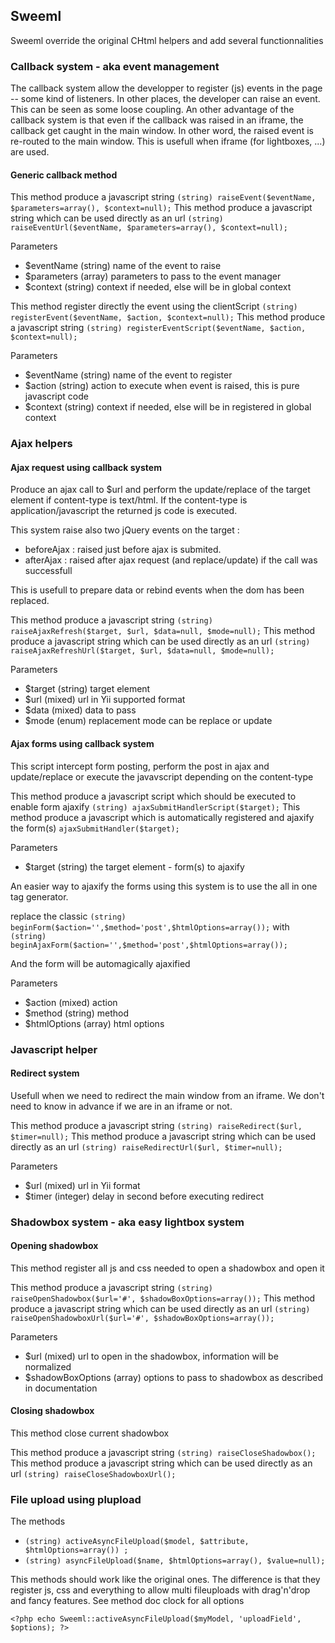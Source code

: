 ## Sweeml

Sweeml override the original CHtml helpers and add several functionnalities

### Callback system - aka event management

The callback system allow the developper to register (js) events in the page -- some kind of listeners.
In other places, the developer can raise an event.
This can be seen as some loose coupling. An other advantage of the callback system is
that even if the callback was raised in an iframe, the callback get caught in the main window.
In other word, the raised event is re-routed to the main window. This is usefull when 
iframe (for lightboxes, ...) are used.

#### Generic callback method

This method produce a javascript string
````(string) raiseEvent($eventName, $parameters=array(), $context=null);````
This method produce a javascript string which can be used directly as an url
````(string) raiseEventUrl($eventName, $parameters=array(), $context=null);````

Parameters

* $eventName (string) name of the event to raise
* $parameters (array) parameters to pass to the event manager
* $context (string) context if needed, else will be in global context

This method register directly the event using the clientScript
````(string) registerEvent($eventName, $action, $context=null);````
This method produce a javascript string
````(string) registerEventScript($eventName, $action, $context=null);````

Parameters

* $eventName (string) name of the event to register
* $action (string) action to execute when event is raised, this is pure javascript code
* $context (string) context if needed, else will be in registered in global context

### Ajax helpers 

#### Ajax request using callback system

Produce an ajax call to $url and perform the update/replace
of the target element if content-type is text/html. If the content-type is application/javascript
the returned js code is executed.

This system raise also two jQuery events on the target : 

* beforeAjax : raised just before ajax is submited.
* afterAjax : raised after ajax request (and replace/update) if the call was successfull

This is usefull to prepare data or rebind events when the dom has been replaced.

This method produce a javascript string
````(string) raiseAjaxRefresh($target, $url, $data=null, $mode=null);````
This method produce a javascript string which can be used directly as an url
````(string) raiseAjaxRefreshUrl($target, $url, $data=null, $mode=null);````

Parameters

* $target (string) target element
* $url (mixed) url in Yii supported format
* $data (mixed) data to pass
* $mode (enum) replacement mode can be replace or update

#### Ajax forms using callback system

This script intercept form posting, perform the post in ajax and update/replace or execute
the javavscript depending on the content-type

This method produce a javascript script which should be executed to enable form ajaxify
````(string) ajaxSubmitHandlerScript($target);````
This method produce a javascript which is automatically registered and ajaxify the form(s)
````ajaxSubmitHandler($target);````

Parameters

* $target (string) the target element - form(s) to ajaxify

An easier way to ajaxify the forms using this system is to use the all
in one tag generator.

replace the classic 
````(string) beginForm($action='',$method='post',$htmlOptions=array());````
with
````(string) beginAjaxForm($action='',$method='post',$htmlOptions=array());````

And the form will be automagically ajaxified

Parameters

* $action (mixed) action
* $method (string) method
* $htmlOptions (array) html options

### Javascript helper

#### Redirect system

Usefull when we need to redirect the main window from an iframe. We don't need
to know in advance if we are in an iframe or not.

This method produce a javascript string
````(string) raiseRedirect($url, $timer=null);````
This method produce a javascript string which can be used directly as an url
````(string) raiseRedirectUrl($url, $timer=null);````

Parameters

* $url (mixed) url in Yii format
* $timer (integer) delay in second before executing redirect

### Shadowbox system - aka easy lightbox system

#### Opening shadowbox

This method register all js and css needed to open a shadowbox and open it

This method produce a javascript string
````(string) raiseOpenShadowbox($url='#', $shadowBoxOptions=array());````
This method produce a javascript string which can be used directly as an url
````(string) raiseOpenShadowboxUrl($url='#', $shadowBoxOptions=array());````

Parameters

* $url (mixed) url to open in the shadowbox, information will be normalized
* $shadowBoxOptions (array) options to pass to shadowbox as described in documentation

#### Closing shadowbox

This method close current shadowbox

This method produce a javascript string
````(string) raiseCloseShadowbox();````
This method produce a javascript string which can be used directly as an url
````(string) raiseCloseShadowboxUrl();````

### File upload using plupload

The methods

* ````(string) activeAsyncFileUpload($model, $attribute, $htmlOptions=array()) ;````
* ````(string) asyncFileUpload($name, $htmlOptions=array(), $value=null);````

This methods should work like the original ones.
The difference is that they register js, css and everything to allow multi fileuploads with drag'n'drop
and fancy features. See method doc clock for all options

    <?php echo Sweeml::activeAsyncFileUpload($myModel, 'uploadField', $options); ?>


